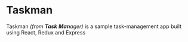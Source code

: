 # Taskman

Taskman _(from **Task** **Man**ager)_ is a sample task-management app built using React, Redux and Express